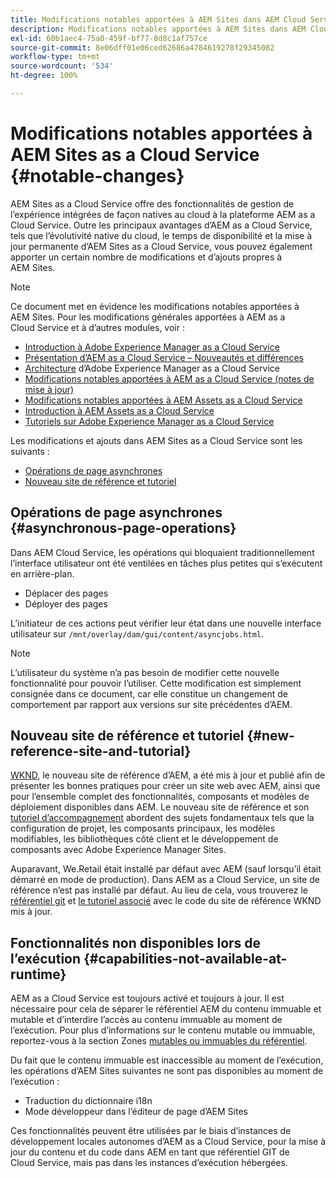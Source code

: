 ```yaml
---
title: Modifications notables apportées à AEM Sites dans AEM Cloud Service
description: Modifications notables apportées à AEM Sites dans AEM Cloud Service
exl-id: 60b1aec4-75a0-459f-bf77-8d8c1af757ce
source-git-commit: 8e06dff01e06ced62686a4784619278f29345082
workflow-type: tm+mt
source-wordcount: '534'
ht-degree: 100%

---
```



# Modifications notables apportées à AEM Sites as a Cloud Service {#notable-changes}

AEM Sites as a Cloud Service offre des fonctionnalités de gestion de l’expérience intégrées de façon natives au cloud à la plateforme AEM as a Cloud Service. Outre les principaux avantages d’AEM as a Cloud Service, tels que l’évolutivité native du cloud, le temps de disponibilité et la mise à jour permanente d’AEM Sites as a Cloud Service, vous pouvez également apporter un certain nombre de modifications et d’ajouts propres à AEM Sites.

>[!NOTE]
>Ce document met en évidence les modifications notables apportées à AEM Sites. Pour les modifications générales apportées à AEM as a Cloud Service et à d’autres modules, voir :
>
>* [Introduction à Adobe Experience Manager as a Cloud Service](/help/overview/introduction.md)
>* [Présentation d’AEM as a Cloud Service – Nouveautés et différences](/help/overview/what-is-new-and-different.md)
>* [Architecture](/help/overview/architecture.md) d’Adobe Experience Manager as a Cloud Service
>* [Modifications notables apportées à AEM as a Cloud Service (notes de mise à jour)](/help/release-notes/aem-cloud-changes.md)
>* [Modifications notables apportées à AEM Assets as a Cloud Service](/help/assets/assets-cloud-changes.md)
>* [Introduction à AEM Assets as a Cloud Service](/help/assets/overview.md)
>* [Tutoriels sur Adobe Experience Manager as a Cloud Service](https://experienceleague.adobe.com/docs/experience-manager-learn/cloud-service/overview.html?lang=fr)


Les modifications et ajouts dans AEM Sites as a Cloud Service sont les suivants :

* [Opérations de page asynchrones](#asynchronous-page-operations)
* [Nouveau site de référence et tutoriel](#new-reference-site-and-tutorial)

## Opérations de page asynchrones {#asynchronous-page-operations}

Dans AEM Cloud Service, les opérations qui bloquaient traditionnellement l’interface utilisateur ont été ventilées en tâches plus petites qui s’exécutent en arrière-plan.

* Déplacer des pages
* Déployer des pages

L’initiateur de ces actions peut vérifier leur état dans une nouvelle interface utilisateur sur `/mnt/overlay/dam/gui/content/asyncjobs.html`.

>[!NOTE]
>
>L’utilisateur du système n’a pas besoin de modifier cette nouvelle fonctionnalité pour pouvoir l’utiliser. Cette modification est simplement consignée dans ce document, car elle constitue un changement de comportement par rapport aux versions sur site précédentes d’AEM.

## Nouveau site de référence et tutoriel {#new-reference-site-and-tutorial}

[WKND](https://wknd.site/), le nouveau site de référence d’AEM, a été mis à jour et publié afin de présenter les bonnes pratiques pour créer un site web avec AEM, ainsi que pour l’ensemble complet des fonctionnalités, composants et modèles de déploiement disponibles dans AEM. Le nouveau site de référence et son [tutoriel d’accompagnement](https://experienceleague.adobe.com/docs/experience-manager-learn/getting-started-wknd-tutorial-develop/overview.html?lang=fr) abordent des sujets fondamentaux tels que la configuration de projet, les composants principaux, les modèles modifiables, les bibliothèques côté client et le développement de composants avec Adobe Experience Manager Sites.

Auparavant, We.Retail était installé par défaut avec AEM (sauf lorsqu’il était démarré en mode de production). Dans AEM as a Cloud Service, un site de référence n’est pas installé par défaut. Au lieu de cela, vous trouverez le [référentiel git](https://github.com/adobe/aem-guides-wknd/) et [le tutoriel associé](https://experienceleague.adobe.com/docs/experience-manager-learn/getting-started-wknd-tutorial-develop/overview.html?lang=fr) avec le code du site de référence WKND mis à jour.

## Fonctionnalités non disponibles lors de l’exécution {#capabilities-not-available-at-runtime}

AEM as a Cloud Service est toujours activé et toujours à jour. Il est nécessaire pour cela de séparer le référentiel AEM du contenu immuable et mutable et d’interdire l’accès au contenu immuable au moment de l’exécution. Pour plus d’informations sur le contenu mutable ou immuable, reportez-vous à la section Zones [mutables ou immuables du référentiel](/help/implementing/developing/introduction/aem-project-content-package-structure.md#mutable-vs-immutable).

Du fait que le contenu immuable est inaccessible au moment de l’exécution, les opérations d’AEM Sites suivantes ne sont pas disponibles au moment de l’exécution :

* Traduction du dictionnaire i18n
* Mode développeur dans l’éditeur de page d’AEM Sites

Ces fonctionnalités peuvent être utilisées par le biais d’instances de développement locales autonomes d’AEM as a Cloud Service, pour la mise à jour du contenu et du code dans AEM en tant que référentiel GIT de Cloud Service, mais pas dans les instances d’exécution hébergées.
